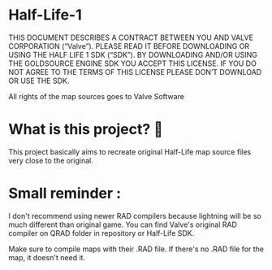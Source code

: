 # Half-Life-1
 
 
THIS DOCUMENT DESCRIBES A CONTRACT BETWEEN YOU AND VALVE CORPORATION (“Valve”). 
PLEASE READ IT BEFORE DOWNLOADING OR USING THE HALF LIFE 1 SDK (“SDK”). 
BY DOWNLOADING AND/OR USING THE GOLDSOURCE ENGINE SDK YOU ACCEPT THIS LICENSE. 
IF YOU DO NOT AGREE TO THE TERMS OF THIS LICENSE PLEASE DON’T DOWNLOAD OR USE THE SDK.

All rights of the map sources goes to Valve Software

# What is this project? 🚩

This project basically aims to recreate original Half-Life map source files very close to the original.

# Small reminder :

I don't recommend using newer RAD compilers because lightning will be so much different than original game. You can find
Valve's original RAD compiler on QRAD folder in repository or Half-Life SDK.

Make sure to compile maps with their .RAD file. If there's no .RAD file for the map, it doesn't need it.

